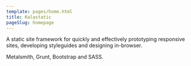 ```yaml
---
template: pages/home.html
title: Kalastatic
pageSlug: homepage
---
```

A static site framework for quickly and effectively prototyping responsive sites, developing styleguides and designing in-browser.

Metalsmith, Grunt, Bootstrap and SASS.
